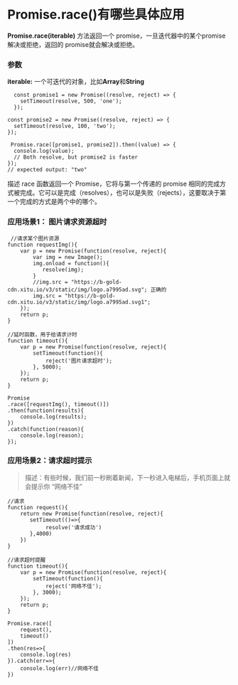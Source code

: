 # Promise.race()有哪些具体应用

**Promise.race(iterable)** 方法返回一个 promise，一旦迭代器中的某个promise解决或拒绝，返回的 promise就会解决或拒绝。

### 参数
**iterable:** 一个可迭代的对象，比如**Array**和**String**

```
  const promise1 = new Promise((resolve, reject) => {
    setTimeout(resolve, 500, 'one');
  });

const promise2 = new Promise((resolve, reject) => {
  setTimeout(resolve, 100, 'two');
});

 Promise.race([promise1, promise2]).then((value) => {
  console.log(value);
  // Both resolve, but promise2 is faster
});
// expected output: "two"
```

描述 race 函数返回一个 Promise，它将与第一个传递的 promise 相同的完成方式被完成。它可以是完成（resolves），也可以是失败（rejects），这要取决于第一个完成的方式是两个中的哪个。

### 应用场景1： 图片请求资源超时

```
 //请求某个图片资源
function requestImg(){
    var p = new Promise(function(resolve, reject){
        var img = new Image();
        img.onload = function(){
           resolve(img);
        }
        //img.src = "https://b-gold-cdn.xitu.io/v3/static/img/logo.a7995ad.svg"; 正确的
        img.src = "https://b-gold-cdn.xitu.io/v3/static/img/logo.a7995ad.svg1";
    });
    return p;
}

//延时函数，用于给请求计时
function timeout(){
    var p = new Promise(function(resolve, reject){
        setTimeout(function(){
            reject('图片请求超时');
        }, 5000);
    });
    return p;
}

Promise
.race([requestImg(), timeout()])
.then(function(results){
    console.log(results);
})
.catch(function(reason){
    console.log(reason);
});

```

### 应用场景2：请求超时提示

> 描述：有些时候，我们前一秒刷着新闻，下一秒进入电梯后，手机页面上就会提示你 “网络不佳”

```
//请求
function request(){
    return new Promise(function(resolve, reject){
       setTimeout(()=>{
            resolve('请求成功')
       },4000)
    })
}

//请求超时提醒
function timeout(){
    var p = new Promise(function(resolve, reject){
        setTimeout(function(){
            reject('网络不佳');
        }, 3000);
    });
    return p;
}

Promise.race([
    request(),
    timeout()
])
.then(res=>{
    console.log(res)
}).catch(err=>{
    console.log(err)//网络不佳
})
```




